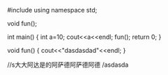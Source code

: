 #include<iostream>
using namespace std;


void fun();

int main()
{
    int a=10;
    cout<<a<<endl;
    fun();
    return 0;
}



void fun()
{
    cout<<"dasdasdad"<<endl;
}

//s大大阿达是的阿萨德阿萨德阿德
/asdasda